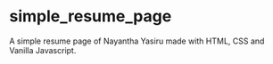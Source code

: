 # simple_resume_page
A simple resume page of Nayantha Yasiru made with HTML, CSS and Vanilla Javascript.
